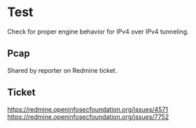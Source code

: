 # Test

Check for proper engine behavior for IPv4 over IPv4 tunneling.

## Pcap

Shared by reporter on Redmine ticket.

## Ticket

https://redmine.openinfosecfoundation.org/issues/4571
https://redmine.openinfosecfoundation.org/issues/7752
